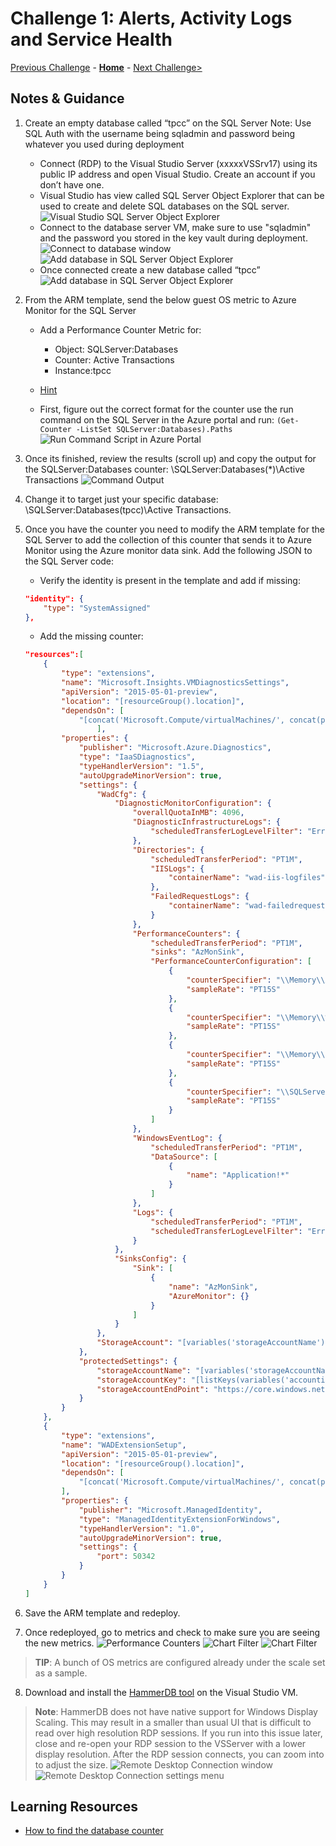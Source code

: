 # Challenge 1: Alerts, Activity Logs and Service Health

[Previous Challenge](./00-Getting-Started.md) - **[Home](../README.md)** - [Next Challenge>](./02-Monitoring-Basics-And-Dashboards.md)

## Notes & Guidance

1. Create an empty database called “tpcc” on the SQL Server
Note: Use SQL Auth with the username being sqladmin and password being whatever you used during deployment

    - Connect (RDP) to the Visual Studio Server (xxxxxVSSrv17) using its public IP address and open Visual Studio.  Create an account if you don’t have one.
    - Visual Studio has view called SQL Server Object Explorer that can be used to create and delete SQL databases on the SQL server.
    ![Visual Studio SQL Server Object Explorer](../Images/01-01-VisualStudio.png)
    - Connect to the database server VM, make sure to use "sqladmin" and the password you stored in the key vault during deployment.
    ![Connect to database window](../Images/01-02-ConnectToDb.png)
    ![Add database in SQL Server Object Explorer](../Images/01-03-AddDatabaseInSqlServerObjectExplorer.png)
    - Once connected create a new database called “tpcc”
    ![Add database in SQL Server Object Explorer](../Images/01-04-Database.png)

2. From the ARM template, send the below guest OS metric to Azure Monitor for the SQL Server

    - Add a Performance Counter Metric for:
        - Object: SQLServer:Databases
        - Counter: Active Transactions
        - Instance:tpcc

    - [Hint](https://docs.microsoft.com/en-us/azure/monitoring-and-diagnostics/metrics-store-custom-guestos-resource-manager-vm)
    - First, figure out the correct format for the counter use the run command on the SQL Server in the Azure portal and run:
    `(Get-Counter -ListSet SQLServer:Databases).Paths`
    ![Run Command Script in Azure Portal](../Images/01-05-RunCommandScriptInAzurePortal.png)

3. Once its finished, review the results (scroll up) and copy the output for the SQLServer:Databases counter: \SQLServer:Databases(*)\Active Transactions
![Command Output](../Images/01-06-CommandOutput.png)
4. Change it to target just your specific database: \SQLServer:Databases(tpcc)\Active Transactions.
5. Once you have the counter you need to modify the ARM template for the SQL Server to add the collection of this counter that sends it to Azure Monitor using the Azure monitor data sink.  Add the following JSON to the SQL Server code:

    - Verify the identity is present in the template and add if missing:
    ```json
    "identity": {
        "type": "SystemAssigned"
    },

    ```
    - Add the missing counter:
    ```json
    "resources":[
        {
            "type": "extensions",
            "name": "Microsoft.Insights.VMDiagnosticsSettings",
            "apiVersion": "2015-05-01-preview",
            "location": "[resourceGroup().location]",
            "dependsOn": [
                "[concat('Microsoft.Compute/virtualMachines/', concat(parameters('envPrefixName'), 'sqlSrv16'))]"
                    ],
            "properties": {
                "publisher": "Microsoft.Azure.Diagnostics",
                "type": "IaaSDiagnostics",
                "typeHandlerVersion": "1.5",
                "autoUpgradeMinorVersion": true,
                "settings": {
                    "WadCfg": {
                        "DiagnosticMonitorConfiguration": {
                            "overallQuotaInMB": 4096,
                            "DiagnosticInfrastructureLogs": {
                                "scheduledTransferLogLevelFilter": "Error"
                            },
                            "Directories": {
                                "scheduledTransferPeriod": "PT1M",
                                "IISLogs": {
                                    "containerName": "wad-iis-logfiles"
                                },
                                "FailedRequestLogs": {
                                    "containerName": "wad-failedrequestlogs"
                                }
                            },
                            "PerformanceCounters": {
                                "scheduledTransferPeriod": "PT1M",
                                "sinks": "AzMonSink",
                                "PerformanceCounterConfiguration": [
                                    {
                                        "counterSpecifier": "\\Memory\\Available Bytes",
                                        "sampleRate": "PT15S"
                                    },
                                    {
                                        "counterSpecifier": "\\Memory\\% Committed Bytes In Use",
                                        "sampleRate": "PT15S"
                                    },
                                    {
                                        "counterSpecifier": "\\Memory\\Committed Bytes",
                                        "sampleRate": "PT15S"
                                    },
                                    {
                                        "counterSpecifier": "\\SQLServer:Databases(tpcc)\\Active Transactions",
                                        "sampleRate": "PT15S"
                                    }
                                ]
                            },
                            "WindowsEventLog": {
                                "scheduledTransferPeriod": "PT1M",
                                "DataSource": [
                                    {
                                        "name": "Application!*"
                                    }
                                ]
                            },
                            "Logs": {
                                "scheduledTransferPeriod": "PT1M",
                                "scheduledTransferLogLevelFilter": "Error"
                            }
                        },
                        "SinksConfig": {
                            "Sink": [
                                {
                                    "name": "AzMonSink",
                                    "AzureMonitor": {}
                                }
                            ]
                        }
                    },
                    "StorageAccount": "[variables('storageAccountName')]"
                },
                "protectedSettings": {
                    "storageAccountName": "[variables('storageAccountName')]",
                    "storageAccountKey": "[listKeys(variables('accountid'),'2015-06-15').key1]",
                    "storageAccountEndPoint": "https://core.windows.net/"
                }
            }
        },
        {
            "type": "extensions",
            "name": "WADExtensionSetup",
            "apiVersion": "2015-05-01-preview",
            "location": "[resourceGroup().location]",
            "dependsOn": [
                "[concat('Microsoft.Compute/virtualMachines/', concat(parameters('envPrefixName'), 'sqlSrv16'))]"
            ],
            "properties": {
                "publisher": "Microsoft.ManagedIdentity",
                "type": "ManagedIdentityExtensionForWindows",
                "typeHandlerVersion": "1.0",
                "autoUpgradeMinorVersion": true,
                "settings": {
                    "port": 50342
                }
            }
        }
    ]
    ```
6. Save the ARM template and redeploy.
7. Once redeployed, go to metrics and check to make sure you are seeing the new metrics.
![Performance Counters](../Images/01-07-PerformanceCounters.png)
![Chart Filter](../Images/01-08-ChartFilter01.png)
![Chart Filter](../Images/01-09-ChartFilter02.png)
> **TIP**: A bunch of OS metrics are configured already under the scale set as a sample.
8. Download and install the [HammerDB tool](http://www.hammerdb.com/) on the Visual Studio VM.
> **Note**: HammerDB does not have native support for Windows Display Scaling. This may result in a smaller than usual UI that is difficult to read over high resolution RDP sessions. If you run into this issue later, close and re-open your RDP session to the VSServer with a lower display resolution. After the RDP session connects, you can zoom into to adjust the size.
![Remote Desktop Connection window](../Images/01-10-RemoteDesktopConnection.png)
![Remote Desktop Connection settings menu](../Images/01-11-RemoteDesktopConnectionSettings.png)



## Learning Resources

- [How to find the database counter](https://docs.microsoft.com/en-us/powershell/module/microsoft.powershell.diagnostics/get-counter?view=powershell-5.1)

